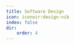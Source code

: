 ```yaml
---
title: Software Design
icon: iconoir:design-nib
index: false
dir:
    order: 4
---
```


<Catalog />
